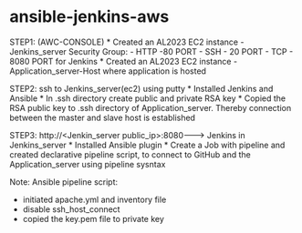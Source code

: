 # ansible-jenkins-aws
STEP1: (AWC-CONSOLE)
    * Created an AL2023 EC2 instance - Jenkins_server
      Security Group:
          - HTTP -80 PORT 
          - SSH - 20 PORT 
          - TCP - 8080 PORT for Jenkins
    * Created an AL2023 EC2 instance - Application_server-Host where application is hosted
    
STEP2: ssh to Jenkins_server(ec2) using putty
    * Installed Jenkins and Ansible
    * In .ssh directory create public and private RSA key
    * Copied the RSA public key to .ssh directory of Application_server. Thereby connection between the master and slave host is established
    
STEP3: http://<Jenkin_server public_ip>:8080---> Jenkins in Jenkins_server
    * Installed Ansible plugin 
    * Create a Job with pipeline and created declarative pipeline script, to connect to GitHub and the Application_server using pipeline sysntax
    
    
Note:
Ansible pipeline script:
  - initiated apache.yml and inventory file 
  - disable ssh_host_connect
  - copied the key.pem file to private key
